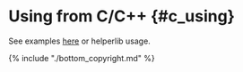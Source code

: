 # Using from C/C++ {#c_using}

See examples [here](https://github.com/grodansparadis/vscp/tree/master/tests/helperlib) or helperlib usage.

{% include "./bottom_copyright.md" %}